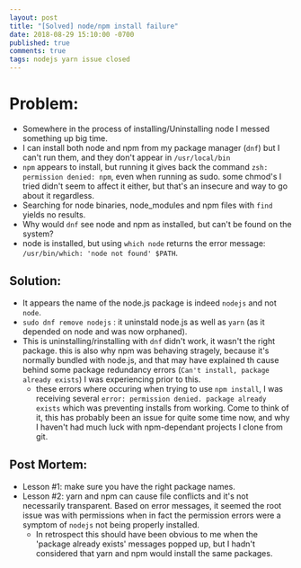 ```yaml
---
layout: post
title: "[Solved] node/npm install failure"
date: 2018-08-29 15:10:00 -0700
published: true
comments: true
tags: nodejs yarn issue closed
---
```


# Problem:

- Somewhere in the process of installing/Uninstalling node I messed something up big time.
- I can install both node and npm from my package manager (`dnf`) but I can't run them, and they don't appear in `/usr/local/bin`
- `npm` appears to install, but running it gives back the command `zsh: permission denied: npm`, even when running as sudo. some chmod's I tried didn't seem to affect it either, but that's an insecure and way to go about it regardless.
- Searching for node binaries, node_modules and npm files with `find` yields no results.
- Why would `dnf` see node and npm as installed, but can't be found on the system?
- node is installed, but using `which node` returns the error message: `/usr/bin/which: 'node not found' $PATH`.

## Solution:

- It appears the name of the node.js package is indeed `nodejs` and not `node`.
- `sudo dnf remove nodejs` : it uninstald node.js as well as `yarn` (as it depended on node and was now orphaned).
- This is uninstalling/rinstalling with `dnf` didn't work, it wasn't the right package. this is also why npm was behaving stragely, because it's normally bundled with node.js, and that may have explained th cause behind some package redundancy errors (`Can't install, package already exists`) I was experiencing prior to this.
  - these errors where occuring when trying to use `npm install`, I was receiving several `error: permission denied. package already exists` which was preventing installs from working. Come to think of it, this has probably been an issue for quite some time now, and why I haven't had much luck with npm-dependant projects I clone from git.

## Post Mortem:
- Lesson #1: make sure you have the right package names.
- Lesson #2: yarn and npm can cause file conflicts and it's not necessarily transparent. Based on error messages, it seemed the root issue was with permissions when in fact the permission errors were a symptom of `nodejs` not being properly installed.
  - In retrospect this should have been obvious to me when the 'package already exists' messages popped up, but I hadn't considered that yarn and npm would install the same packages. 
